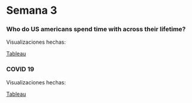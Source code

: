 # Semana 3

### Who do US americans spend time with across their lifetime?

Visualizaciones hechas:

<a href="https://danielacanette.github.io/infovis/s3/tableau.html"> Tableau </a> <br>
 
### COVID 19

Visualizaciones hechas:

<a href="https://danielacanette.github.io/infovis/s3/tableaucovid.html"> Tableau </a> <br>

